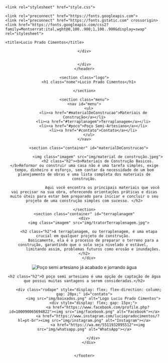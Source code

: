 <!DOCTYPE html>
<html lang="pt-BR">
<head>
    <meta charset="UTF-8">
    <meta name="viewport" content="width=device-width, initial-scale=1.0">

    <link rel="stylesheet" href="style.css">

    <link rel="preconnect" href="https://fonts.googleapis.com">
    <link rel="preconnect" href="https://fonts.gstatic.com" crossorigin>
    <link href="https://fonts.googleapis.com/css2?family=Montserrat:ital,wght@0,100..900;1,100..900&display=swap" rel="stylesheet">

    <title>Lucio Prado Cimentos</title>
</head>
<body id="body">
    <header> 
            
        
           
    </div>

   
    </div>
    </header>

    <section class="logo">
        <h1 class="nome">Lucio Prado Cimentos</h1>

    </section>

    <section class="menu">
    <nav id="menu">
        <ul>
            <li><a href="#materialDeConstrucao">Materiais de Construção</a></li>
            <li><a href="#terraplanagem">Terraplanagem</a></li>
            <li><a href="#poco">Poço Semi-Artesiano</a></li>
            <li><a href="#contato">Contato</a></li>
        </ul>
    </nav>

</section>

        <section class="container" id="materialDeConstrucao">
     
                <img class="imagem" src="img/material de construção.jpeg">
                <h2 class="h2"><b>Materiais de Construção Basicos. </b>Reformar ou construir uma casa não é uma tarefa simples, exige tempo, dinheiro e esforço, sem contar da necessidade de um bom planejamento de obras e uma lista completa dos materiais de construção.

                    Aqui você encontra os principais materiais que você vai precisar na sua obra, oferecendo orientações práticas e dicas muito úteis para estar bem preparado para iniciar e concluir o seu projeto de uma construção simples com sucesso. </h2>
              
    </section>
    <section class="container" id="terraplanagem"
    <div>
        <img class="imagem" src="img/tratorTerraplenagem.jpg">

        <h2 class="h2">A terraplanagem, ou terraplenagem, é uma etapa crucial em qualquer projeto de construção. 
            Basicamente, ela é o processo de preparar o terreno para a construção, garantindo que o solo seja nivelado e estável, 
            limitando assim, problemas futuros como erosão e inundações.</h2>
        </div>
</section>
 
<section class="container" id="poco"
<div>
    <img class="imagem" src="img/poço.jpg" alt="Poço semi artesiano já acabado e jorrando água">
    
    <h2 class="h2">O poço semi artesiano é uma opção de captação de água que possui muitas vantagens a serem consideradas.</h2>
</div>
</section>
    <footer> 

        
        <div class="rodape" style="display: flex; flex-direction: column; gap: 20px;" id="contato">
            <img src="img/baixados.png" alt="Logo Lucio Prado Cimentos">
            <div style="display: flex; gap: 15px;">
                <a href="https://www.facebook.com/profile.php?id=100090065694822"><img src="img/facebook.png" alt="Facebook"></a>
                <a href="https://www.instagram.com/luciopradocimentos/?hl=pt-br"><img src="img/instagram.png" alt="Instagram"></a>
                <a href="https://wa.me/5511932095512"><img src="img/whatsapp.png" alt="WhatsApp"></a>
            
            </div>
        </div>
        
     
    </footer>
        
     
                 
  
<body>        
                   
  <script>
        var menu = document.getElementById("opcoesMenu");

        var body = document.getElementById("body");
    
        function chamaMenu(){
            if(menu.style.display == "none"){
                menu.style.display = "block";
            } else {
                menu.style.display = "none";
            }
        }
        
        function trocarTema(){
            if (body.style.backgroundColor == "white"){
                body.style.backgroundColor = "grey";
            } else{
                body.style.backgroundColor = "white";
            }
        }
    </script>
</body>

</html>

